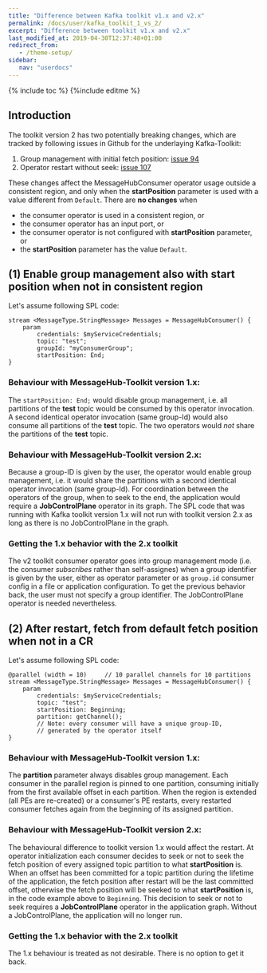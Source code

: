 ```yaml
---
title: "Difference between Kafka toolkit v1.x and v2.x"
permalink: /docs/user/kafka_toolkit_1_vs_2/
excerpt: "Difference between toolkit v1.x and v2.x"
last_modified_at: 2019-04-30T12:37:48+01:00
redirect_from:
   - /theme-setup/
sidebar:
   nav: "userdocs"
---
```

{% include toc %}
{%include editme %}

## Introduction
The toolkit version 2 has two potentially breaking changes, which are tracked by following issues in Github for the underlaying Kafka-Toolkit:

1. Group management with initial fetch position: [issue 94](https://github.com/IBMStreams/streamsx.kafka/issues/94)
2. Operator restart without seek: [issue 107](https://github.com/IBMStreams/streamsx.kafka/issues/107)

These changes affect the MessageHubConsumer operator usage outside a consistent region,
and only when the **startPosition** parameter is used with a value different from `Default`.
There are **no changes** when

- the consumer operator is used in a consistent region, or
- the consumer operator has an input port, or
- the consumer operator is not configured with **startPosition** parameter, or
- the **startPosition** parameter has the value `Default`.

## (1) Enable group management also with start position when not in consistent region

Let's assume following SPL code:

    stream <MessageType.StringMessage> Messages = MessageHubConsumer() {
        param
            credentials: $myServiceCredentials;
            topic: "test";
            groupId: "myConsumerGroup";
            startPosition: End;
    }

### Behaviour with MessageHub-Toolkit version 1.x:
The `startPosition: End;` would disable group management, i.e. all partitions of the **test** topic would be consumed by this operator invocation. A second identical operator invocation (same group-Id) would also consume all partitions of the **test** topic. The two operators would _not_ share the partitions of the **test** topic.

### Behaviour with MessageHub-Toolkit version 2.x:
Because a group-ID is given by the user, the operator would enable group management, i.e. it would share the partitions with a second identical operator invocation (same group-Id). For coordination between the operators of the group, when to seek to the end, the application would require a **JobControlPlane** operator in its graph. The SPL code that was running with Kafka toolkit version 1.x will not run with toolkit version 2.x as long as there is no JobControlPlane in the graph.

### Getting the 1.x behavior with the 2.x toolkit
The v2 toolkit consumer operator goes into group management mode (i.e. the consumer _subscribes_ rather than self-assignes) when a group identifier is given by the user, either as operator parameter or as `group.id` consumer config in a file or application configuration. To get the previous behavior back, the user must not specify a group identifier. The JobControlPlane operator is needed nevertheless.

## (2) After restart, fetch from default fetch position when not in a CR

Let's assume following SPL code:

    @parallel (width = 10)     // 10 parallel channels for 10 partitions
    stream <MessageType.StringMessage> Messages = MessageHubConsumer() {
        param
            credentials: $myServiceCredentials;
            topic: "test";
            startPosition: Beginning;
            partition: getChannel();
            // Note: every consumer will have a unique group-ID,
            // generated by the operator itself
    }

### Behaviour with MessageHub-Toolkit version 1.x:
The **partition** parameter always disables group management. Each consumer in the parallel region is pinned to one partition, consuming initially from the first available offset in each partition. When the region is extended (all PEs are re-created) or a consumer's PE restarts, every restarted consumer fetches again from the beginning of its assigned partition.

### Behaviour with MessageHub-Toolkit version 2.x:
The behavioural difference to toolkit version 1.x would affect the restart. At operator initialization each consumer decides to seek or not to seek the fetch position of every assigned topic partition to what **startPosition** is. When an offset has been committed for a topic partition during the lifetime of the application, the fetch position after restart will be the last committed offset, otherwise the fetch position will be seeked to what **startPosition** is, in the code example above to `Beginning`.
This decision to seek or not to seek requires a **JobControlPlane** operator in the application graph. Without a JobControlPlane, the application will no longer run.

### Getting the 1.x behavior with the 2.x toolkit
The 1.x behaviour is treated as not desirable. There is no option to get it back.

